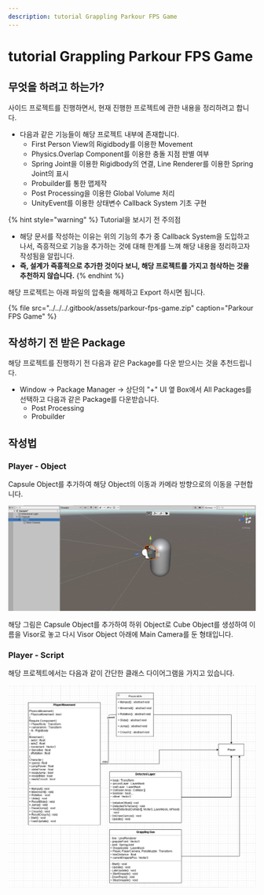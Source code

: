 ```yaml
---
description: tutorial Grappling Parkour FPS Game
---
```


# tutorial Grappling Parkour FPS Game

## 무엇을 하려고 하는가?

사이드 프로젝트를 진행하면서, 현재 진행한 프로젝트에 관한 내용을 정리하려고 합니다.

* 다음과 같은 기능들이 해당 프로젝트 내부에 존재합니다.
  * First Person View의 Rigidbody를 이용한 Movement
  * Physics.Overlap Component를 이용한 충돌 지점 판별 여부
  * Spring Joint을 이용한 Rigidbody의 연결, Line Renderer를 이용한 Spring Joint의 표시
  * Probuilder를 통한 맵제작
  * Post Processing을 이용한 Global Volume 처리
  * UnityEvent를 이용한 상태변수 Callback System 기초 구현

{% hint style="warning" %}
Tutorial을 보시기 전 주의점

* 해당 문서를 작성하는 이유는 위의 기능의 추가 중 Callback System을 도입하고나서, 즉흥적으로 기능을 추가하는 것에 대해 한계를 느껴 해당 내용을 정리하고자 작성됨을 알립니다.
* **즉, 설계가 즉흥적으로 추가한 것이다 보니, 해당 프로젝트를 가지고 첨삭하는 것을 추천하지 않습니다.**
{% endhint %}

해당 프로젝트는 아래 파일의 압축을 해제하고 Export 하시면 됩니다.

{% file src="../../../.gitbook/assets/parkour-fps-game.zip" caption="Parkour FPS Game" %}

## 작성하기 전 받은 Package

해당 프로젝트를 진행하기 전 다음과 같은 Package를 다운 받으시는 것을 추천드립니다.

* Window -&gt; Package Manager -&gt; 상단의 "+" UI 옆 Box에서 All Packages를 선택하고 다음과 같은 Package를 다운받습니다.
  * Post Processing
  * Probuilder

## 작성법

### Player - Object

Capsule Object를 추가하여 해당 Object의 이동과 카메라 방향으로의 이동을 구현합니다.

![](../../../.gitbook/assets/image%20%28219%29.png)

해당 그림은 Capsule Object를 추가하여 하위 Object로 Cube Object를 생성하여 이름을 Visor로 놓고 다시 Visor Object 아래에 Main Camera를 둔 형태입니다.

### Player - Script

해당 프로젝트에서는 다음과 같이 간단한 클래스 다이어그램을 가지고 있습니다.

![](../../../.gitbook/assets/image%20%28222%29.png)



